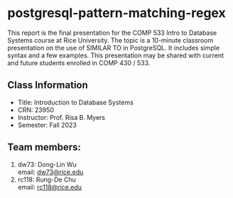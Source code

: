 # postgresql-pattern-matching-regex
This report is the final presentation for the COMP 533 Intro to Database Systems course at Rice University. The topic is a 10-minute classroom presentation on the use of SIMILAR TO in PostgreSQL. It includes simple syntax and a few examples. This presentation may be shared with current and future students enrolled in COMP 430 / 533.

## Class Information
* Title: Introduction to Database Systems
* CRN: 23950
* Instructor: Prof. Risa B. Myers
* Semester: Fall 2023

## Team members:
1. dw73: Dong-Lin Wu  
    email: dw73@rice.edu
2. rc118: Rung-De Chu  
    email: rc118@rice.edu